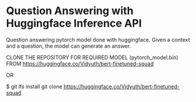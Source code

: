 # Question Answering with Huggingface Inference API
Question answering pytorch model done with huggingface. Given a context and a question, the model can generate an answer.


CLONE THE REPOSITORY FOR REQUIRED MODEL (pytorch_model.bin) FROM https://huggingface.co/Vidyuth/bert-finetuned-squad

OR

$ git lfs install
  git clone https://huggingface.co/Vidyuth/bert-finetuned-squad
